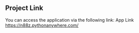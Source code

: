## Project Link
You can access the application via the following link:
App Link
https://n88z.pythonanywhere.com/
